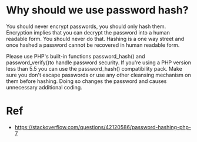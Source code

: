 # Why should we use password hash?
You should never encrypt passwords, you should only hash them. Encryption implies that you can decrypt the password into a human readable form. You should never do that. Hashing is a one way street and once hashed a password cannot be recovered in human readable form.

Please use PHP's built-in functions password_hash() and password_verify()to handle password security. If you're using a PHP version less than 5.5 you can use the password_hash() compatibility pack. Make sure you don't escape passwords or use any other cleansing mechanism on them before hashing. Doing so changes the password and causes unnecessary additional coding.

# Ref
- https://stackoverflow.com/questions/42120586/password-hashing-php-7